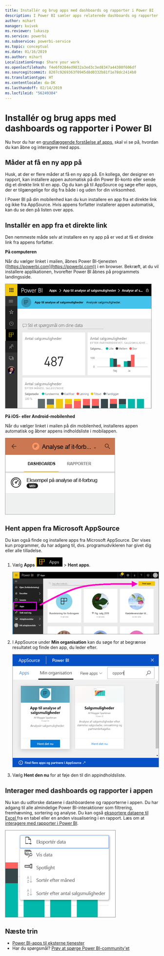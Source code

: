 ```yaml
---
title: Installér og brug apps med dashboards og rapporter i Power BI
description: I Power BI samler apps relaterede dashboards og rapporter på ét sted.
author: mihart
manager: kvivek
ms.reviewer: lukaszp
ms.service: powerbi
ms.subservice: powerbi-service
ms.topic: conceptual
ms.date: 01/16/2019
ms.author: mihart
LocalizationGroup: Share your work
ms.openlocfilehash: f4e6f0204ed9832a3ed3c3ed8347a44300f606df
ms.sourcegitcommit: 8207c9269363f0945d8d0332b81f1e78dc2414b0
ms.translationtype: HT
ms.contentlocale: da-DK
ms.lasthandoff: 02/14/2019
ms.locfileid: "56249384"
---
```

# <a name="install-and-use-apps-with-dashboards-and-reports-in-power-bi"></a>Installér og brug apps med dashboards og rapporter i Power BI
Nu hvor du har en [grundlæggende forståelse af apps](end-user-apps.md), skal vi se på, hvordan du kan åbne og interagere med apps. 

## <a name="ways-to-get-a-new-app"></a>Måder at få en ny app på
Husk, at der er flere måder at få en ny app på. En kollega, der designer en rapport, kan installere appen automatisk på din Power BI-konto eller sende dig et direkte link til en app. Og du kan gå til AppSource og søge efter apps, der er tilgængelige for dig fra både i og uden for din virksomhed. 

I Power BI på din mobilenhed kan du kun installere en app fra et direkte link og ikke fra AppSource. Hvis appens forfatter installerer appen automatisk, kan du se den på listen over apps.

## <a name="install-an-app-from-a-direct-link"></a>Installér en app fra et direkte link
Den nemmeste måde selv at installere en ny app på er ved at få et direkte link fra appens forfatter.  

**På computeren** 

Når du vælger linket i mailen, åbnes Power BI-tjenesten ([https://powerbi.com](https://powerbi.com)) i en browser. Bekræft, at du vil installere applikationen, hvorefter Power BI åbnes på programmets landingsside.

![Applandingsside i Power BI-tjenesten](./media/end-user-app-view/power-bi-app-landing-page-opportunity-480.png)

**På iOS- eller Android-mobilenhed** 

Når du vælger linket i mailen på din mobilenhed, installeres appen automatisk og åbner appens indholdsliste i mobilappen. 

![Apps indholdsliste på mobilenhed](./media/end-user-app-view/power-bi-app-index-it-spend-360.png)

## <a name="get-the-app-from-microsoft-appsource"></a>Hent appen fra Microsoft AppSource
Du kan også finde og installere apps fra Microsoft AppSource. Der vises kun programmer, du har adgang til, dvs. programudvikleren har givet dig eller alle tilladelse.

1. Vælg **Apps** ![Apps i navigationsruden til venstre](./media/end-user-apps/power-bi-apps-bar.png) > **Hent apps**. 
   
     ![Ikonet Hent apps](./media/end-user-app-view/power-bi-get-apps.png)
2. I AppSource under **Min organisation** kan du søge for at begrænse resultatet og finde den app, du leder efter.
   
     ![I AppSource under Min organisation](./media/end-user-app-view/power-bi-appsource-my-org.png)
3. Vælg **Hent den nu** for at føje den til din appindholdsliste. 

## <a name="interact-with-the-dashboards-and-reports-in-the-app"></a>Interager med dashboards og rapporter i appen
Nu kan du udforske dataene i dashboardene og rapporterne i appen. Du har adgang til alle almindelige Power BI-interaktioner som filtrering, fremhævning, sortering og analyse. Du kan også [eksportere dataene til Excel ](end-user-export-data.md) fra en tabel eller en anden visualisering i en rapport. Læs om at [interagere med rapporter i Power BI](end-user-reading-view.md). 

![Eksportér data fra en Power BI-visualisering](./media/end-user-app-view/power-bi-service-export-data-visual.png)


## <a name="next-steps"></a>Næste trin
* [Power BI-apps til eksterne tjenester](end-user-connect-to-services.md)
* Har du spørgsmål? [Prøv at spørge Power BI-community'et](http://community.powerbi.com/)

